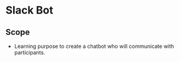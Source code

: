 # Slack Bot

## Scope

- Learning purpose to create a chatbot who will communicate with participants.
  